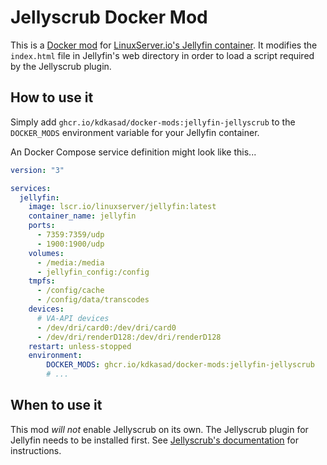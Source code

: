 # Jellyscrub Docker Mod
This is a [Docker mod](https://github.com/linuxserver/docker-mods) for
[LinuxServer.io's Jellyfin
container](https://docs.linuxserver.io/images/docker-jellyfin).
It modifies the `index.html` file in Jellyfin's web directory in order to load
a script required by the Jellyscrub plugin.

## How to use it
Simply add `ghcr.io/kdkasad/docker-mods:jellyfin-jellyscrub` to the
`DOCKER_MODS` environment variable for your Jellyfin container.

An Docker Compose service definition might look like this...
```yaml
version: "3"

services:
  jellyfin:
    image: lscr.io/linuxserver/jellyfin:latest
    container_name: jellyfin
    ports:
      - 7359:7359/udp
      - 1900:1900/udp
    volumes:
      - /media:/media
      - jellyfin_config:/config
    tmpfs:
      - /config/cache
      - /config/data/transcodes
    devices:
      # VA-API devices
      - /dev/dri/card0:/dev/dri/card0
      - /dev/dri/renderD128:/dev/dri/renderD128
    restart: unless-stopped
    environment:
		DOCKER_MODS: ghcr.io/kdkasad/docker-mods:jellyfin-jellyscrub
		# ...
```

## When to use it
This mod *will not* enable Jellyscrub on its own.
The Jellyscrub plugin for Jellyfin needs to be installed first.
See
[Jellyscrub's documentation](https://github.com/nicknsy/jellyscrub#installation)
for instructions.
